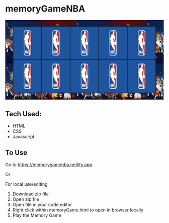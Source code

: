 # memoryGameNBA

![NBA Board image](image/memoryCover.png)

## Tech Used:
- HTML
- CSS
- Javascript

## To Use

Go to https://memorygamenba.netlify.app

Or 

For local use/editing

1. Download zip file
2. Open zip file
3. Open file in your code editor
4. Right click within memoryGame.html to open in browser locally
5. Play the Memory Game
